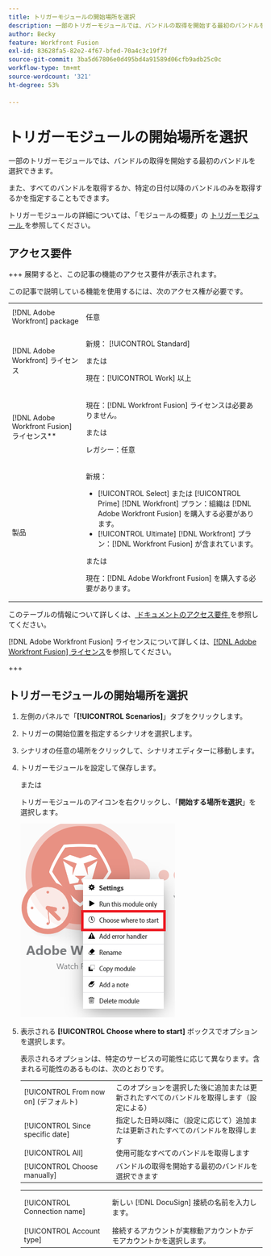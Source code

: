 ```yaml
---
title: トリガーモジュールの開始場所を選択
description: 一部のトリガーモジュールでは、バンドルの取得を開始する最初のバンドルを選択できます。
author: Becky
feature: Workfront Fusion
exl-id: 83628fa5-82e2-4f67-bfed-70a4c3c19f7f
source-git-commit: 3ba5d67806e0d495bd4a91589d06cfb9adb25c0c
workflow-type: tm+mt
source-wordcount: '321'
ht-degree: 53%

---
```


# トリガーモジュールの開始場所を選択

一部のトリガーモジュールでは、バンドルの取得を開始する最初のバンドルを選択できます。

また、すべてのバンドルを取得するか、特定の日付以降のバンドルのみを取得するかを指定することもできます。

トリガーモジュールの詳細については、「モジュールの概要」の [トリガーモジュール ](/help/workfront-fusion/get-started-with-fusion/understand-fusion/module-overview.md#trigger-modules) を参照してください。

## アクセス要件

+++ 展開すると、この記事の機能のアクセス要件が表示されます。

この記事で説明している機能を使用するには、次のアクセス権が必要です。

<table style="table-layout:auto">
 <col> 
 <col> 
 <tbody> 
  <tr> 
   <td role="rowheader">[!DNL Adobe Workfront] package</td> 
   <td> <p>任意</p> </td> 
  </tr> 
  <tr data-mc-conditions=""> 
   <td role="rowheader">[!DNL Adobe Workfront] ライセンス</td> 
   <td> <p>新規： [!UICONTROL Standard]</p><p>または</p><p>現在：[!UICONTROL Work] 以上</p> </td> 
  </tr> 
  <tr> 
   <td role="rowheader">[!DNL Adobe Workfront Fusion] ライセンス**</td> 
   <td>
   <p>現在：[!DNL Workfront Fusion] ライセンスは必要ありません。</p>
   <p>または</p>
   <p>レガシー：任意 </p>
   </td> 
  </tr> 
  <tr> 
   <td role="rowheader">製品</td> 
   <td>
   <p>新規：</p> <ul><li>[!UICONTROL Select] または [!UICONTROL Prime] [!DNL Workfront] プラン：組織は [!DNL Adobe Workfront Fusion] を購入する必要があります。</li><li>[!UICONTROL Ultimate] [!DNL Workfront] プラン：[!DNL Workfront Fusion] が含まれています。</li></ul>
   <p>または</p>
   <p>現在：[!DNL Adobe Workfront Fusion] を購入する必要があります。</p>
   </td> 
  </tr>
 </tbody> 
</table>

このテーブルの情報について詳しくは、[ ドキュメントのアクセス要件 ](/help/workfront-fusion/references/licenses-and-roles/access-level-requirements-in-documentation.md) を参照してください。

[!DNL Adobe Workfront Fusion] ライセンスについて詳しくは、[[!DNL Adobe Workfront Fusion] ライセンス](/help/workfront-fusion/set-up-and-manage-workfront-fusion/licensing-operations-overview/license-automation-vs-integration.md)を参照してください。

+++

## トリガーモジュールの開始場所を選択

1. 左側のパネルで「**[!UICONTROL Scenarios]**」タブをクリックします。
1. トリガーの開始位置を指定するシナリオを選択します。
1. シナリオの任意の場所をクリックして、シナリオエディターに移動します。
1. トリガーモジュールを設定して保存します。

   または

   トリガーモジュールのアイコンを右クリックし、「**開始する場所を選択**」を選択します。

   ![](assets/choose-where-to-start.png)

1. 表示される **[!UICONTROL Choose where to start]** ボックスでオプションを選択します。

   表示されるオプションは、特定のサービスの可能性に応じて異なります。含まれる可能性のあるものは、次のとおりです。

   <table style="table-layout:auto">
    <col> 
    <col> 
    <tbody>
    <tr>
    <td>[!UICONTROL From now on] (デフォルト)</td>
    <td>このオプションを選択した後に追加または更新されたすべてのバンドルを取得します（設定による）</td>
    </tr>
     <tr>
    <td>[!UICONTROL Since specific date]</td>
    <td>指定した日時以降に（設定に応じて）追加または更新されたすべてのバンドルを取得します</td>
      </tr>
      <tr>
    <td>[!UICONTROL All]</td>
    <td>使用可能なすべてのバンドルを取得します</td>
     </tr>
      <tr>
    <td>[!UICONTROL Choose manually]</td>
    <td>バンドルの取得を開始する最初のバンドルを選択できます</td>
     </tr>
     </tbody>
   </table>



   <table style="table-layout:auto">
    <col> 
    <col> 
    <tbody> 
     <tr> 
      <td role="rowheader"> <p>[!UICONTROL Connection name]</p> </td> 
      <td>新しい [!DNL DocuSign] 接続の名前を入力します。</td> 
     </tr> 
     <tr> 
      <td role="rowheader">[!UICONTROL Account type]</td> 
      <td>接続するアカウントが実稼動アカウントかデモアカウントかを選択します。</td> 
     </tr> 
    </tbody> 
   </table>

   <!--Markdown 0032 placeholder-->
